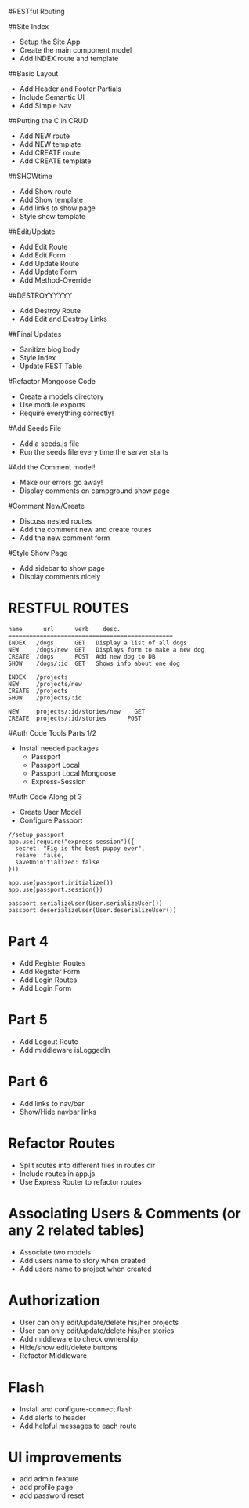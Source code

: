 #RESTful Routing

##Site Index
* Setup the Site App
* Create the main component model
* Add INDEX route and template

##Basic Layout
* Add Header and Footer Partials
* Include Semantic UI
* Add Simple Nav

##Putting the C in CRUD
* Add NEW route
* Add NEW template
* Add CREATE route
* Add CREATE template

##SHOWtime
* Add Show route
* Add Show template
* Add links to show page
* Style show template

##Edit/Update
* Add Edit Route
* Add Edit Form
* Add Update Route
* Add Update Form
* Add Method-Override

##DESTROYYYYYY
* Add Destroy Route
* Add Edit and Destroy Links

##Final Updates
* Sanitize blog body
* Style Index
* Update REST Table


#Refactor Mongoose Code
* Create a models directory
* Use module.exports
* Require everything correctly!

#Add Seeds File
* Add a seeds.js file
* Run the seeds file every time the server starts

#Add the Comment model!
* Make our errors go away!
* Display comments on campground show page

#Comment New/Create
* Discuss nested routes
* Add the comment new and create routes
* Add the new comment form

#Style Show Page
* Add sidebar to show page
* Display comments nicely


# RESTFUL ROUTES
```
name      url      verb    desc.
===============================================
INDEX   /dogs      GET   Display a list of all dogs
NEW     /dogs/new  GET   Displays form to make a new dog
CREATE  /dogs      POST  Add new dog to DB
SHOW    /dogs/:id  GET   Shows info about one dog

INDEX   /projects
NEW     /projects/new
CREATE  /projects
SHOW    /projects/:id

NEW     projects/:id/stories/new    GET
CREATE  projects/:id/stories      POST
```

#Auth Code Tools Parts 1/2
* Install needed packages
  * Passport
  * Passport Local 
  * Passport Local Mongoose
  * Express-Session

#Auth Code Along pt 3
* Create User Model
* Configure Passport
```$xslt
//setup passport
app.use(require("express-session")({
  secret: "Fig is the best puppy ever",
  resave: false,
  saveUninitialized: false
}))

app.use(passport.initialize())
app.use(passport.session())

passport.serializeUser(User.serializeUser())
passport.deserializeUser(User.deserializeUser())
```

# Part 4
* Add Register Routes
* Add Register Form
* Add Login Routes
* Add Login Form

# Part 5
* Add Logout Route
* Add middleware isLoggedIn

# Part 6
* Add links to nav/bar
* Show/Hide navbar links

# Refactor Routes
* Split routes into different files in routes dir
* Include routes in app.js
* Use Express Router to refactor routes

# Associating Users & Comments (or any 2 related tables)
* Associate two models
* Add users name to story when created
* Add users name to project when created

# Authorization
* User can only edit/update/delete his/her projects
* User can only edit/update/delete his/her stories
* Add middleware to check ownership
* Hide/show edit/delete buttons
* Refactor Middleware

# Flash 
* Install and configure-connect flash
* Add alerts to header
* Add helpful messages to each route

# UI improvements
* add admin feature
* add profile page
* add password reset
